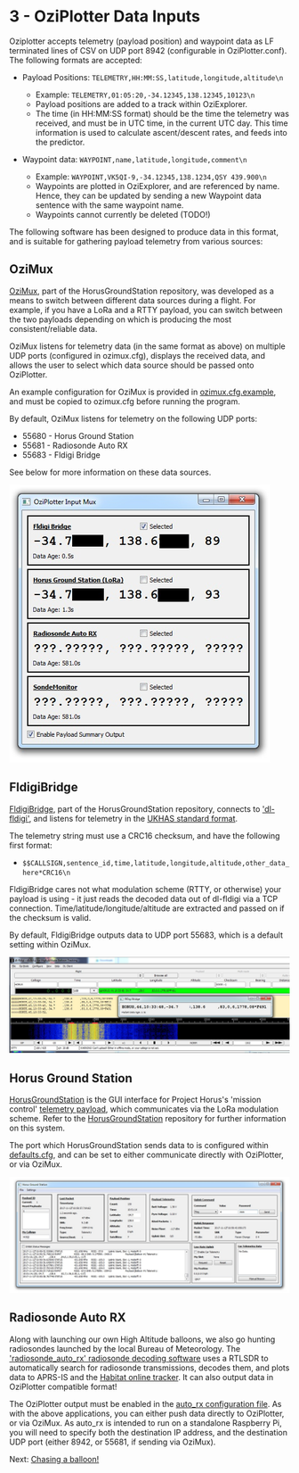# 3 - OziPlotter Data Inputs

Oziplotter accepts telemetry (payload position) and waypoint data as LF terminated lines of CSV on UDP port 8942 (configurable in OziPlotter.conf). 
The following formats are accepted:
* Payload Positions:  `TELEMETRY,HH:MM:SS,latitude,longitude,altitude\n` 
  * Example: `TELEMETRY,01:05:20,-34.12345,138.12345,10123\n`
  * Payload positions are added to a track within OziExplorer.
  * The time (in HH:MM:SS format) should be the time the telemetry was received, and must be in UTC time, in the current UTC day. This time information is used to calculate ascent/descent rates, and feeds into the predictor.

* Waypoint data: `WAYPOINT,name,latitude,longitude,comment\n`
  * Example: `WAYPOINT,VK5QI-9,-34.12345,138.1234,QSY 439.900\n`
  * Waypoints are plotted in OziExplorer, and are referenced by name. Hence, they can be updated by sending a new Waypoint data sentence with the same waypoint name. 
  * Waypoints cannot currently be deleted (TODO!)

The following software has been designed to produce data in this format, and is suitable for gathering payload telemetry from various sources:

## OziMux
[OziMux](https://github.com/projecthorus/HorusGroundStation/blob/master/OziMux.py), part of the HorusGroundStation repository, was developed as a means to switch between different data sources during a flight. For example, if you have a LoRa and a RTTY payload, you can switch between the two payloads depending on which is producing the most consistent/reliable data.

OziMux listens for telemetry data (in the same format as above) on multiple UDP ports (configured in ozimux.cfg), displays the received data, and allows the user to select which data source should be passed onto OziPlotter.

An example configuration for OziMux is provided in [ozimux.cfg.example](https://github.com/projecthorus/HorusGroundStation/blob/master/ozimux.cfg.example), and must be copied to ozimux.cfg before running the program. 

By default, OziMux listens for telemetry on the following UDP ports:
* 55680 - Horus Ground Station
* 55681 - Radiosonde Auto RX
* 55683 - Fldigi Bridge

See below for more information on these data sources.

![OziMux Screenshot](https://raw.githubusercontent.com/projecthorus/oziplotter/master/doc/images/ozimux.jpg)

## FldigiBridge
[FldigiBridge](https://github.com/projecthorus/HorusGroundStation/blob/master/FldigiBridge.py), part of the HorusGroundStation repository, connects to ['dl-fldigi'](https://ukhas.org.uk/projects:dl-fldigi), and listens for telemetry in the [UKHAS standard format](https://ukhas.org.uk/communication:protocol). 

The telemetry string must use a CRC16 checksum, and have the following first format:
* `$$CALLSIGN,sentence_id,time,latitude,longitude,altitude,other_data_here*CRC16\n`

FldigiBridge cares not what modulation scheme (RTTY, or otherwise) your payload is using - it just reads the decoded data out of dl-fldigi via a TCP connection. Time/latitude/longitude/altitude are extracted and passed on if the checksum is valid.

By default, FldigiBridge outputs data to UDP port 55683, which is a default setting within OziMux.

![Fldigi Bridge Screenshot](https://raw.githubusercontent.com/projecthorus/oziplotter/master/doc/images/fldigibridge.jpg)

## Horus Ground Station
[HorusGroundStation](https://github.com/projecthorus/HorusGroundStation/blob/master/HorusGroundStation.py) is the GUI interface for Project Horus's 'mission control' [telemetry payload](https://github.com/projecthorus/FlexTrack-Horus), which communicates via the LoRa modulation scheme. Refer to the [HorusGroundStation](https://github.com/projecthorus/HorusGroundStation) repository for further information on this system. 

The port which HorusGroundStation sends data to is configured within [defaults.cfg](https://github.com/projecthorus/HorusGroundStation/blob/master/defaults.cfg.example#L29), and can be set to either communicate directly with OziPlotter, or via OziMux.

![Horus Ground Station Screenshot](https://raw.githubusercontent.com/projecthorus/oziplotter/master/doc/images/horusgroundstation.jpg)

## Radiosonde Auto RX
Along with launching our own High Altitude balloons, we also go hunting radiosondes launched by the local Bureau of Meteorology. The ['radiosonde_auto_rx' radiosonde decoding software](https://github.com/projecthorus/radiosonde_auto_rx/) uses a RTLSDR to automatically search for radiosonde transmissions, decodes them, and plots data to APRS-IS and the [Habitat online tracker](http://tracker.habhub.org). It can also output data in OziPlotter compatible format!

The OziPlotter output must be enabled in the [auto_rx configuration file](https://github.com/projecthorus/radiosonde_auto_rx/wiki/Configuration-Settings). As with the above applications, you can either push data directly to OziPlotter, or via OziMux. As auto_rx is intended to run on a standalone Raspberry Pi, you will need to specify both the destination IP address, and the destination UDP port (either 8942, or 55681, if sending via OziMux).




Next: [Chasing a balloon!](./04_The_Chase.md)


